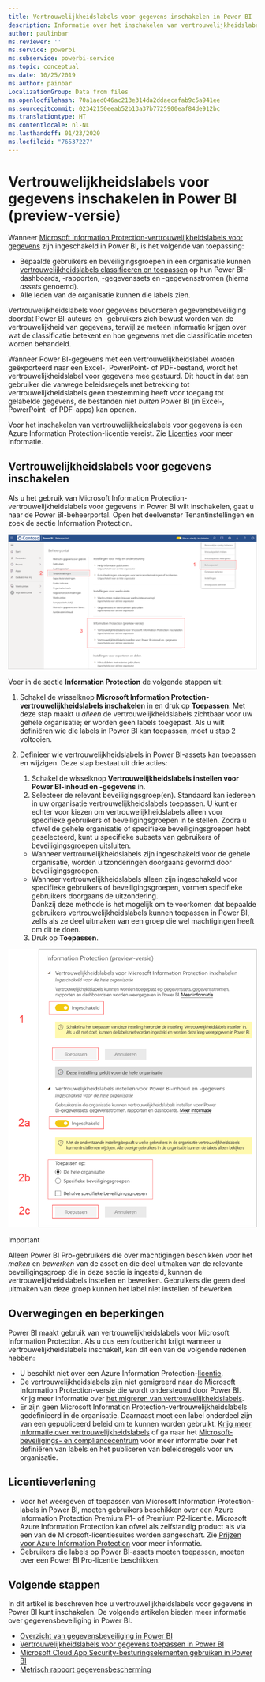 ```yaml
---
title: Vertrouwelijkheidslabels voor gegevens inschakelen in Power BI
description: Informatie over het inschakelen van vertrouwelijkheidslabels voor gegevens in Power BI
author: paulinbar
ms.reviewer: ''
ms.service: powerbi
ms.subservice: powerbi-service
ms.topic: conceptual
ms.date: 10/25/2019
ms.author: painbar
LocalizationGroup: Data from files
ms.openlocfilehash: 70a1aed046ac213e314da2ddaecafab9c5a941ee
ms.sourcegitcommit: 02342150eeab52b13a37b7725900eaf84de912bc
ms.translationtype: HT
ms.contentlocale: nl-NL
ms.lasthandoff: 01/23/2020
ms.locfileid: "76537227"
---
```

# <a name="enable-data-sensitivity-labels-in-power-bi-preview"></a>Vertrouwelijkheidslabels voor gegevens inschakelen in Power BI (preview-versie)

Wanneer [Microsoft Information Protection-vertrouwelijkheidslabels voor gegevens](https://docs.microsoft.com/microsoft-365/compliance/sensitivity-labels) zijn ingeschakeld in Power BI, is het volgende van toepassing:

* Bepaalde gebruikers en beveiligingsgroepen in een organisatie kunnen [vertrouwelijkheidslabels classificeren en toepassen](../designer/service-security-apply-data-sensitivity-labels.md) op hun Power BI-dashboards, -rapporten, -gegevenssets en -gegevensstromen (hierna *assets* genoemd).
* Alle leden van de organisatie kunnen die labels zien.

Vertrouwelijkheidslabels voor gegevens bevorderen gegevensbeveiliging doordat Power BI-auteurs en -gebruikers zich bewust worden van de vertrouwelijkheid van gegevens, terwijl ze meteen informatie krijgen over wat de classificatie betekent en hoe gegevens met die classificatie moeten worden behandeld.

Wanneer Power BI-gegevens met een vertrouwelijkheidslabel worden geëxporteerd naar een Excel-, PowerPoint- of PDF-bestand, wordt het vertrouwelijkheidslabel voor gegevens mee gestuurd. Dit houdt in dat een gebruiker die vanwege beleidsregels met betrekking tot vertrouwelijkheidslabels geen toestemming heeft voor toegang tot gelabelde gegevens, de bestanden niet *buiten* Power BI (in Excel-, PowerPoint- of PDF-apps) kan openen.

Voor het inschakelen van vertrouwelijkheidslabels voor gegevens is een Azure Information Protection-licentie vereist. Zie [Licenties](#licensing) voor meer informatie.

## <a name="enable-data-sensitivity-labels"></a>Vertrouwelijkheidslabels voor gegevens inschakelen

Als u het gebruik van Microsoft Information Protection-vertrouwelijkheidslabels voor gegevens in Power BI wilt inschakelen, gaat u naar de Power BI-beheerportal. Open het deelvenster Tenantinstellingen en zoek de sectie Information Protection.

![De sectie Information Protection zoeken](media/service-security-enable-data-sensitivity-labels/enable-data-sensitivity-labels-01.png)

Voer in de sectie **Information Protection** de volgende stappen uit:
1.  Schakel de wisselknop **Microsoft Information Protection-vertrouwelijkheidslabels inschakelen** in en druk op **Toepassen**. Met deze stap maakt u *alleen* de vertrouwelijkheidslabels zichtbaar voor uw gehele organisatie; er worden geen labels toegepast. Als u wilt definiëren wie die labels in Power BI kan toepassen, moet u stap 2 voltooien.
2.  Definieer wie vertrouwelijkheidslabels in Power BI-assets kan toepassen en wijzigen. Deze stap bestaat uit drie acties:
    1.  Schakel de wisselknop **Vertrouwelijkheidslabels instellen voor Power BI-inhoud en -gegevens** in.
    2.  Selecteer de relevant beveiligingsgroep(en). Standaard kan iedereen in uw organisatie vertrouwelijkheidslabels toepassen. U kunt er echter voor kiezen om vertrouwelijkheidslabels alleen voor specifieke gebruikers of beveiligingsgroepen in te stellen. Zodra u ofwel de gehele organisatie of specifieke beveiligingsgroepen hebt geselecteerd, kunt u specifieke subsets van gebruikers of beveiligingsgroepen uitsluiten.
    * Wanneer vertrouwelijkheidslabels zijn ingeschakeld voor de gehele organisatie, worden uitzonderingen doorgaans gevormd door beveiligingsgroepen.
    * Wanneer vertrouwelijkheidslabels alleen zijn ingeschakeld voor specifieke gebruikers of beveiligingsgroepen, vormen specifieke gebruikers doorgaans de uitzondering.  
    Dankzij deze methode is het mogelijk om te voorkomen dat bepaalde gebruikers vertrouwelijkheidslabels kunnen toepassen in Power BI, zelfs als ze deel uitmaken van een groep die wel machtigingen heeft om dit te doen.
    
    3. Druk op **Toepassen**.

![Vertrouwelijkheidslabels inschakelen](media/service-security-enable-data-sensitivity-labels/enable-data-sensitivity-labels-02.png)

> [!IMPORTANT]
> Alleen Power BI Pro-gebruikers die over machtigingen beschikken voor het *maken*  en *bewerken* van de asset en die deel uitmaken van de relevante beveiligingsgroep die in deze sectie is ingesteld, kunnen de vertrouwelijkheidslabels instellen en bewerken. Gebruikers die geen deel uitmaken van deze groep kunnen het label niet instellen of bewerken. 


## <a name="considerations-and-limitations"></a>Overwegingen en beperkingen

Power BI maakt gebruik van vertrouwelijkheidslabels voor Microsoft Information Protection. Als u dus een foutbericht krijgt wanneer u vertrouwelijkheidslabels inschakelt, kan dit een van de volgende redenen hebben:

* U beschikt niet over een Azure Information Protection-[licentie](#licensing).
* De vertrouwelijkheidslabels zijn niet gemigreerd naar de Microsoft Information Protection-versie die wordt ondersteund door Power BI. Krijg meer informatie over [het migreren van vertrouwelijkheidslabels](https://docs.microsoft.com/azure/information-protection/configure-policy-migrate-labels).
* Er zijn geen Microsoft Information Protection-vertrouwelijkheidslabels gedefinieerd in de organisatie. Daarnaast moet een label onderdeel zijn van een gepubliceerd beleid om te kunnen worden gebruikt. [Krijg meer informatie over vertrouwelijkheidslabels](https://docs.microsoft.com/Office365/SecurityCompliance/sensitivity-labels) of ga naar het [Microsoft-beveiligings- en compliancecentrum](https://sip.protection.office.com/sensitivity?flight=EnableMIPLabels) voor meer informatie over het definiëren van labels en het publiceren van beleidsregels voor uw organisatie.

## <a name="licensing"></a>Licentieverlening

* Voor het weergeven of toepassen van Microsoft Information Protection-labels in Power BI, moeten gebruikers beschikken over een Azure Information Protection Premium P1- of Premium P2-licentie. Microsoft Azure Information Protection kan ofwel als zelfstandig product als via een van de Microsoft-licentiesuites worden aangeschaft. Zie [Prijzen voor Azure Information Protection](https://azure.microsoft.com/pricing/details/information-protection/) voor meer informatie.
* Gebruikers die labels op Power BI-assets moeten toepassen, moeten over een Power BI Pro-licentie beschikken.


## <a name="next-steps"></a>Volgende stappen

In dit artikel is beschreven hoe u vertrouwelijkheidslabels voor gegevens in Power BI kunt inschakelen. De volgende artikelen bieden meer informatie over gegevensbeveiliging in Power BI. 

* [Overzicht van gegevensbeveiliging in Power BI](service-security-data-protection-overview.md)
* [Vertrouwelijkheidslabels voor gegevens toepassen in Power BI](../designer/service-security-apply-data-sensitivity-labels.md)
* [Microsoft Cloud App Security-besturingselementen gebruiken in Power BI](service-security-using-microsoft-cloud-app-security-controls.md)
* [Metrisch rapport gegevensbescherming](service-security-data-protection-metrics-report.md)